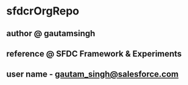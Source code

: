 # sfdcrOrgRepo
## author @ gautamsingh
## reference @ SFDC Framework & Experiments
## user name - gautam_singh@salesforce.com 
